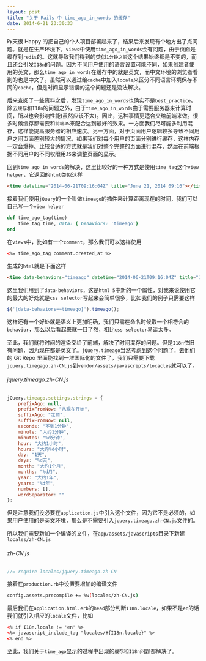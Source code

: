 ```yaml
---
layout: post
title: "关于 Rails 中 time_ago_in_words 的缓存"
date: 2014-6-21 23:30:33
---
```

昨天很 Happy 的把自己的个人项目部署起来了，结果后来发现有个地方出了点问题。就是在生产环境下，`views`中使用`time_ago_in_words`会有问题，由于页面是缓存到`redis`的。这就导致我们得到的类似`1分钟之前`这个结果始终都是不变的，而且还会引发`I18n`的问题。因为不同用户使用的语言设置可能不同，如果创建者使用的英文，那么`time_ago_in_words`在缓存中的就是英文，而中文环境的浏览者看到的也是中文了。虽然可以通过给`cache`中加入`locale`来区分不同语言环境保存不同的`cache`，但是时间显示错误的这个问题还是没法解决。

后来查阅了一些资料之后，发现`time_ago_in_words`也确实不是`best_practice`。除去`缓存`和`I18n`的问题之外，由于`time_ago_in_words`由于需要服务器来计算时间，所以也会影响性能(虽然应该不大)。因此，这种事情更适合交给前端来做。很多时候缓存都需要和`前端JS`来配合达到最好的效果。一方面我们尽可能多利用混存，这样能提高服务器的相应速度。另一方面，对于页面用户逻辑较多导致不同用户之间页面差别较大的情况，如果我们对每个用户的页面分别进行缓存，这样内存一定会爆掉。比较合适的方式就是我们对整个完整的页面进行混存，然后在前端根据不同用户的不同权限用`JS`来调整页面的显示。

回到`time_ago_in_words`的解决，这里比较好的一种方式是使用`time_tag`这个`view helper`，它返回的`html`类似这样

```html
<time datetime="2014-06-21T09:16:04Z" title="June 21, 2014 09:16"></time>
```

接着我们使用`jQuery`的一个叫做`timeago`的插件来计算距离现在的时间，我们可以自己写一个`view helper`

```ruby
def time_ago_tag(time)
    time_tag time, data: { behaviors: 'timeago'}
end
```

在`views`中，比如有一个`comment`，那么我们可以这样使用

```html
<%= time_ago_tag comment.created_at %>
```

生成的`html`就是下面这样

```html
<time data-behaviors="timeago" datetime="2014-06-21T09:16:04Z" title="June 21, 2014 09:16">about 7 hours ago</time>
```

这里我们用到了`data-behaviors`，这是`html 5`中新的一个属性，对我来说使用它的最大的好处就是`css selector`写起来会简单很多，比如我们的例子只需要这样

```javascript
$('[data-behaviors=~timeago]').timeago();
```

这样还有一个好处就是语义上更加明确，我们只需在命名时候取一个相符合的`behavior`，那么以后看起来就一目了然，相比`css selector`易读太多。

至此，我们就将时间的渲染交给了前端，解决了时间混存的问题。但是`I18n`依旧有问题，因为现在都是英文了。`jQuery.timeago`当然考虑到这个问题了，去他们的 Git Repo 里面能找到一堆国际化的文件了，我们只需要下载`jquery.timegago.zh-CN.js`到`vendor/assets/javascripts/locacles`就可以了。

###### jquery.timeago.zh-CN.js

```javascript
jQuery.timeago.settings.strings = {
    prefixAgo: null,
    prefixFromNow: "从现在开始",
    suffixAgo: "之前",
    suffixFromNow: null,
    seconds: "不到1分钟",
    minute: "大约1分钟",
    minutes: "%d分钟",
    hour: "大约1小时",
    hours: "大约%d小时",
    day: "1天",
    days: "%d天",
    month: "大约1个月",
    months: "%d月",
    year: "大约1年",
    years: "%d年",
    numbers: [],
    wordSeparator: ""
};
```

但是注意我们没必要在`application.js`中引入这个文件，因为它不是必须的，如果用户使用的是英文环境，那么是不需要引入`jquery.timeago.zh-CN.js`文件的。

所以我们需要新加一个编译的文件，在`app/assets/javascripts`目录下新建`locales/zh-CN.js`

###### zh-CN.js

```javascript
//= require locales/jquery.timeago.zh-CN
```

接着在`production.rb`中设置要增加的编译文件

```bash
config.assets.precompile += %w(locales/zh-CN.js)
```

最后我们在`application.html.erb`的`head`部分判断`I18n.locale`，如果不是`en`的话我们就引入相应的`locale`文件，比如

```html
<% if I18n.locale != 'en' %>
<%= javascript_include_tag "locales/#{I18n.locale}" %>
<% end %>
```

至此，我们关于`time_ago`显示的过程中出现的`缓存`和`I18n`问题都解决了。